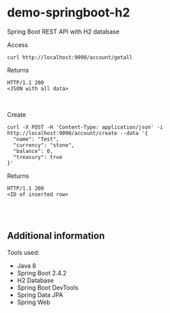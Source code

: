 # demo-springboot-h2

Spring Boot REST API with H2 database

Access

```
curl http://localhost:9090/account/getall
```

Returns

```
HTTP/1.1 200
<JSON with all data>
```

<br>

Create

```
curl -X POST -H 'Content-Type: application/json' -i http://localhost:9090/account/create --data '{
  "name": "Test",
  "currency": "stone",
  "balance": 0,
  "treasury": true
}'
```

Returns

```
HTTP/1.1 200
<ID of inserted row>
```

<br><br>

## Additional information

Tools used:

-   Java 8
-   Spring Boot 2.4.2
-   H2 Database
-   Spring Boot DevTools
-   Spring Data JPA
-   Spring Web
